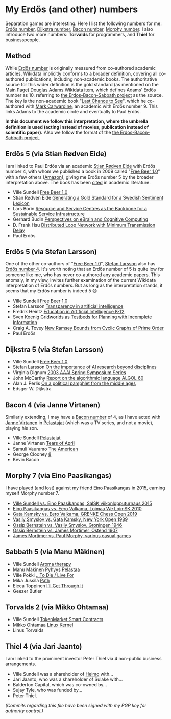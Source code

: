 # My Erdős (and other) numbers
Separation games are interesting. Here I list the following numbers for me: [Erdős number](https://en.wikipedia.org/wiki/Erd%C5%91s_number), [Dijkstra number](https://people.eecs.ku.edu/~saiedian/saiedian-erdos-dijkstra-number.php), [Bacon number](https://simple.wikipedia.org/wiki/Bacon_number), [Morphy number](https://en.wikipedia.org/wiki/Morphy_number). I also introduce two more numbers: **Torvalds** for programmers, and **Thiel** for businesspeople.

## Method
While [Erdős number](https://en.wikipedia.org/wiki/Erd%C5%91s_number) is originally measured from co-authored academic articles, Wikidata implicitly conforms to a broader definition, covering all co-authored publications, including non-academic books. The authoritative source for this wider definition is the gold standard (as mentioned on the [Main Page](https://www.wikidata.org/wiki/Wikidata:Main_Page)) [Douglas Adams Wikidata item](https://www.wikidata.org/wiki/Q42), which defines Adams' Erdős number as 10, referring to [the Erdos-Bacon-Sabbath project](https://github.com/rchurchley/erdos-bacon-sabbath/issues/16) as the source. The key is the non-academic book "[Last Chance to See](https://en.wikipedia.org/wiki/Last_Chance_to_See)", which he co-authored with [Mark Carwardine](https://www.wikidata.org/wiki/Q897408), an academic with Erdős number 9. This links Adams to the academic circle and eventually to Paul Erdős.

**In this document we follow this interpretation, where the umbrella definition is used (acting instead of movies, publication instead of scientific paper).** Also we follow the format of the [the Erdos-Bacon-Sabbath project](https://github.com/rchurchley/erdos-bacon-sabbath/issues/16).

## Erdős 5 (via Stian Rødven Eide)
I am linked to Paul Erdős via an academic [Stian Rødven Eide](https://www.wikidata.org/wiki/Q101662382) with Erdős number 4, with whom we published a book in 2009 called "[Free Beer 1.0](https://www.wikidata.org/wiki/Q121505012)" with a few others ([Amazon](https://www.amazon.com/dp/B005D2ZUUA)), giving me Erdős number 5 by the broader interpretation above. The book has been [cited](https://scholar.google.com/scholar?cites=17471154990118781681) in academic literature.

 * Ville Sundell
   [Free Beer 1.0](https://www.wikidata.org/wiki/Q121505012)
 * Stian Rødven Eide
   [Generating a Gold Standard for a Swedish Sentiment Lexicon](http://www.lrec-conf.org/proceedings/lrec2018/pdf/846.pdf)
 * Lars Borin
   [Resource and Service Centres as the Backbone for a Sustainable Service Infrastructure](http://www.lrec-conf.org/proceedings/lrec2010/pdf/679_Paper.pdf)
 * Gerhard Budin
   [Perspectives on eBrain and Cognitive Computing](https://www.igi-global.com/gateway/article/75449)
 * D. Frank Hsu
   [Distributed Loop Network with Minimum Transmission Delay](https://www.wikidata.org/wiki/Q106872741)
 * Paul Erdős

## Erdős 5 (via Stefan Larsson)
One of the other co-authors of "[Free Beer 1.0](https://www.wikidata.org/wiki/Q121505012)", [Stefan Larsson](https://scholar.google.com/citations?user=0RpIUtQAAAAJ) also has [Erdős number 4](https://www.csauthors.net/stefan-larsson/). It's worth noting that an Erdős number of 5 is quite low for someone like me, who has never co-authored any academic papers. This anomaly, in my view, invites further examination of the current Wikidata interpretation of Erdős numbers. But as long as the interpretation stands, it seems that my Erdős number is indeed 5 😅


 * Ville Sundell
   [Free Beer 1.0](https://www.wikidata.org/wiki/Q121505012)
 * Stefan Larsson
   [Transparency in artificial intelligence](https://www.wikidata.org/wiki/Q113426189)
 * Fredrik Heintz
   [Education in Artificial Intelligence K-12](https://link.springer.com/article/10.1007/s13218-021-00734-6)
 * Sven Koenig
   [Gridworlds as Testbeds for Planning with Incomplete Information](https://aaai.org/papers/00819-AAAI00-126-gridworlds-as-testbeds-for-planning-with-incomplete-information/)
 * Craig A. Tovey
   [New Ramsey Bounds from Cyclic Graphs of Prime Order](https://epubs.siam.org/doi/10.1137/S0895480196298378)
 * Paul Erdős

## Dijkstra 5 (via Stefan Larsson)
 * Ville Sundell
   [Free Beer 1.0](https://www.wikidata.org/wiki/Q121505012)
 * Stefan Larsson
   [On the importance of AI research beyond disciplines](https://arxiv.org/abs/2302.06655)
 * Virginia Dignum
   [2003 AAAI Spring Symposium Series](https://ojs.aaai.org/aimagazine/index.php/aimagazine/article/view/1723)
 * John McCarthy
   [Report on the algorithmic language ALGOL 60](https://www.wikidata.org/wiki/Q55871759)
 * Alan J. Perlis
   [On a political pamphlet from the middle ages](https://dl.acm.org/doi/10.1145/1005888.1005890)
 * Edsger W. Dijkstra

## Bacon 4 (via Janne Virtanen)
Similarly extending, I may have a [Bacon number](https://simple.wikipedia.org/wiki/Bacon_number) of 4, as I have acted with [Janne Virtanen](https://www.imdb.com/name/nm0899455/) in [Pelastajat](https://www.wikidata.org/wiki/Q11887242) (which was a TV series, and not a movie), playing his son.

 * Ville Sundell
   [Pelastajat](https://www.wikidata.org/wiki/Q11887242)
 * Janne Virtanen
   [Tears of April](https://www.themoviedb.org/movie/54669-kasky)
 * Samuli Vauramo
   [The American](https://www.themoviedb.org/movie/27579-the-american)
 * George Clooney
   [8](https://www.themoviedb.org/movie/109404-8)
 * Kevin Bacon

## Morphy 7 (via Eino Paasikangas)
I have played (and lost) against my friend [Eino Paasikangas](https://players.chessbase.com/en/player/paasikangas_eino/631389) in 2015, earning myself Morphy number 7.

 * [Ville Sundell vs. Eino Paasikangas, SalSK viikonlopputurnaus 2015](http://www.shakki.net/cgi-bin/selo?do=pelit&lista=selo&pvm=2015-10-18&pelaaja_id=9662)
 * [Eino Paasikangas vs. Eero Valkama, Loimaa We LoimSK 2010](https://share.chessbase.com/SharedGames/game/?p=uhuZnq2Jcj0uc7paUmuCrl6PTuinFP7o9y6jls7t6jqjeRLKBGFnwL1p+wP2/MEa)
 * [Gata Kamsky vs. Eero Valkama, GRENKE Chess Open 2019](https://share.chessbase.com/SharedGames/game/?p=uhuZnq2Jcj0uc7paUmuCrheEtU+e6biquGuIBSGyswj9IgHuc97QRhBdbk3Nv7eW)
 * [Vasily Smyslov vs. Gata Kamsky, New York Open 1989](https://www.chess.com/games/view/459917)
 * [Ossip Bernstein vs. Vasily Smyslov, Groningen 1946](https://www.chess.com/games/view/40211)
 * [Ossip Bernstein vs. James Mortimer, Ostend 1907](https://www.365chess.com/game.php?gid=2633844)
 * [James Mortimer vs. Paul Morphy, various casual games](https://chesscafe.com/the-skittles-room/morphy-numbers-revisited/)

## Sabbath 5 (via Manu Mäkinen)
 * Ville Sundell
   [Aroma therapy](https://demozoo.org/music/51173/)
 * Manu Mäkinen
   [Pyhyys Pelastaa](https://www.discogs.com/release/21918427-Going-Viral-Hobo-Sapien)
 * Ville Pokki
   [...To Die / Live For](https://www.discogs.com/release/8587450-Delayhead-Vol-80)
 * Mika Jussila
   [Path](https://www.discogs.com/master/28492-Apocalyptica-Cult)
 * Eicca Toppinen
   [I'll Get Through It](https://www.apocalyptica.com/video/apocalyptica-and-franky-perez-feat-g-6--51-.html)
 * Geezer Butler

## Torvalds 2 (via Mikko Ohtamaa)
 * Ville Sundell
   [TokenMarket Smart Contracts](https://github.com/TokenMarketNet/smart-contracts/commits?author=villesundell)
 * Mikko Ohtamaa
   [Linux Kernel](https://github.com/torvalds/linux/commit/111f9ecf174655f3da2b266602f20f11e6a6a4c7)
 * Linus Torvalds

## Thiel 4 (via Jari Jaanto)
I am linked to the prominent investor Peter Thiel via 4 non-public business arrangements.

 * Ville Sundell was a shareholder of [Heimo](https://www.slideshare.net/slideshow/heimo-the-untellable-stories/62548233) with...
 * Jari Jaanto, who was a shareholder of Sulake with...
 * Balderton Capital, which was co-owned by...
 * Sujay Tyle, who was funded by...
 * Peter Thiel.

*(Commits regarding this file have been signed with my PGP key for authority control.)*
